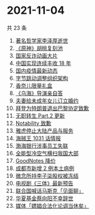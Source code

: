 # 2021-11-04

共 23 条

<!-- BEGIN -->
<!-- 最后更新时间 Thu Nov 04 2021 06:12:23 GMT+0800 (China Standard Time) -->

1. [著名哲学家李泽厚逝世](https://www.zhihu.com/search?q=李泽厚)
1. [《原神》胡桃复刻池](https://www.zhihu.com/search?q=原神)
1. [国家反诈动画大片](https://www.zhihu.com/search?q=反诈动画)
1. [中国实现连续丰收 18 年](https://www.zhihu.com/search?q=丰收)
1. [国内疫情最新动态](https://www.zhihu.com/search?q=国内疫情)
1. [字节跳动调整组织架构](https://www.zhihu.com/search?q=字节跳动)
1. [香奈儿限量礼盒](https://www.zhihu.com/search?q=香奈儿礼盒)
1. [《乌海》导演亲自答](https://www.zhihu.com/search?q=乌海)
1. [夫妻给未成年女儿订立婚约](https://www.zhihu.com/search?q=未成年婚约)
1. [拜登为特朗普退出巴黎协定致歉](https://www.zhihu.com/search?q=巴黎协定)
1. [无职转生 Part.2 更新](https://www.zhihu.com/search?q=无职转生)
1. [Notability 致歉](https://www.zhihu.com/search?q=Notability)
1. [雅虎停止大陆产品与服务](https://www.zhihu.com/search?q=雅虎)
1. [海贼王 1031 话情报](https://www.zhihu.com/search?q=海贼王)
1. [渤海银行涉事员工失联](https://www.zhihu.com/search?q=渤海银行)
1. [全能型冷空气横扫我国大部](https://www.zhihu.com/search?q=冷空气)
1. [GoodNotes 降价](https://www.zhihu.com/search?q=goodnotes)
1. [成都市新增 2 例本土病例](https://www.zhihu.com/search?q=成都疫情)
1. [微念所持李子柒股权被冻结](https://www.zhihu.com/search?q=李子柒)
1. [电视剧《三体》最新预告](https://www.zhihu.com/search?q=三体电视剧)
1. [联合国喊话马斯克「见面聊」](https://www.zhihu.com/search?q=马斯克)
1. [华夏基金蔡向阳不幸辞世](https://www.zhihu.com/search?q=蔡向阳)
1. [媒体「嫖娼合法化论调当休矣」](https://www.zhihu.com/search?q=嫖娼合法化)

<!-- END -->
